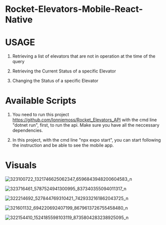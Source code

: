# Rocket-Elevators-Mobile-React-Native
# USAGE

1. Retrieving a list of elevators that are not in operation at the time of the query

2. Retrieving the Current Status of a specific Elevator

3. Changing the Status of a specific Elevator

# Available Scripts

1. You need to run this project https://github.com/lonniemoss/Rocket_Elevators_API with the cmd line "dotnet run", first, to run the api. Make sure you have all the neccessary dependencies.

2. In this project, with the cmd line "npx expo start", you can start following the instruction and be able to see the mobile app.

# Visuals



![323100722_1321746625062347_6596843948200604583_n](https://user-images.githubusercontent.com/101422810/211088137-73c16e06-c0b5-4a35-9473-b36678b7ea4f.jpg)

![323716461_5787524941300995_837340355094011317_n](https://user-images.githubusercontent.com/101422810/211088153-be100945-ddf8-47b7-8ff8-01990416ae53.jpg)

![322214692_527844769310421_7429332161862043725_n](https://user-images.githubusercontent.com/101422810/211088159-86e28f51-b776-4839-afec-a766d0a37073.jpg)

![321601132_694220692407199_8679613726755458480_n](https://user-images.githubusercontent.com/101422810/211088188-51d0e03d-9d00-4eaa-8dbb-a0973f98c5fa.jpg)

![322154410_1524185598103119_8735804283238925095_n](https://user-images.githubusercontent.com/101422810/211088203-f58991f0-d8b8-4c4a-9589-fff15692b688.jpg)

